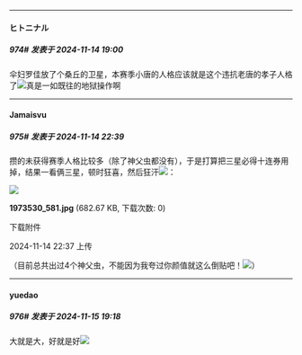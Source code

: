 ﻿
*****

####  ヒトニナル  
##### 974#       发表于 2024-11-14 19:00

伞妇罗佳放了个桑丘的卫星，本赛季小唐的人格应该就是这个违抗老唐的孝子人格了<img src="https://static.saraba1st.com/image/smiley/face2017/067.png" referrerpolicy="no-referrer">真是一如既往的地狱操作啊


*****

####  Jamaisvu  
##### 975#       发表于 2024-11-14 22:39

攒的未获得赛季人格比较多（除了神父虫都没有），于是打算把三星必得十连券用掉，结果一看俩三星，顿时狂喜，然后狂汗<img src="https://static.saraba1st.com/image/smiley/face2017/095.png" referrerpolicy="no-referrer">：

<img src="https://img.saraba1st.com/forum/202411/14/223735l9u7q6qpqi7lqqeq.jpg" referrerpolicy="no-referrer">

<strong>1973530_581.jpg</strong> (682.67 KB, 下载次数: 0)

下载附件

2024-11-14 22:37 上传

（目前总共出过4个神父虫，不能因为我夸过你颜值就这么倒贴吧！<img src="https://static.saraba1st.com/image/smiley/face2017/100.png" referrerpolicy="no-referrer">）


*****

####  yuedao  
##### 976#       发表于 2024-11-15 19:18

大就是大，好就是好<img src="https://static.saraba1st.com/image/smiley/face2017/033.png" referrerpolicy="no-referrer">

